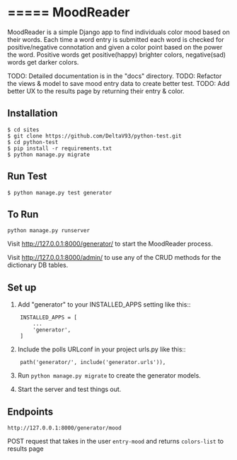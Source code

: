 =====
MoodReader
=====

MoodReader is a simple Django app to find individuals color mood based on
their words. Each time a word entry is submitted each word is checked
for positive/negative connotation and given a color point based on the power
the word. Positive words get positive(happy) brighter colors, negative(sad) words get darker colors.

TODO: Detailed documentation is in the "docs" directory.
TODO: Refactor the views & model to save mood entry data to create better test.
TODO: Add better UX to the results page by returning their entry & color.

Installation
-----------

````
$ cd sites
$ git clone https://github.com/DeltaV93/python-test.git
$ cd python-test
$ pip install -r requirements.txt
$ python manage.py migrate
````

Run Test
-----------

````
$ python manage.py test generator
````


To Run 
-----------

````
python manage.py runserver 
````

Visit http://127.0.0.1:8000/generator/ to start the MoodReader process.

Visit http://127.0.0.1:8000/admin/ to use any of the CRUD methods for the dictionary DB tables. 



Set up
-----------

1. Add "generator" to your INSTALLED_APPS setting like this::

````
    INSTALLED_APPS = [
        ...
        'generator',
    ]
````

2. Include the polls URLconf in your project urls.py like this::

````
    path('generator/', include('generator.urls')),
````

3. Run `python manage.py migrate` to create the generator models.

4. Start the server and test things out. 


Endpoints
-----------
````
http://127.0.0.1:8000/generator/mood
````
POST request that takes in the user `entry-mood` and returns `colors-list` to results page  
